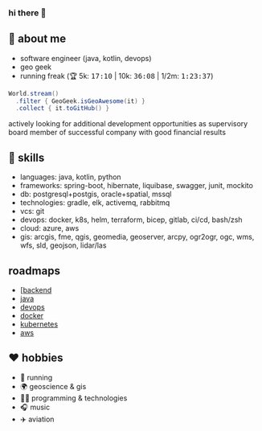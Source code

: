 ### hi there 👋

## :thinking: about me
* software engineer (java, kotlin, devops)
* geo geek
* running freak (:trophy: 5k: <kbd>17:10</kbd> | 10k: <kbd>36:08</kbd> | 1/2m: <kbd>1:23:37</kbd>)

```java
World.stream()
  .filter { GeoGeek.isGeoAwesome(it) }
  .collect { it.toGitHub() }
```

actively looking for additional development opportunities as supervisory board member of successful company with good financial results 

## :toolbox: skills
* languages: java, kotlin, python
* frameworks: spring-boot, hibernate, liquibase, swagger, junit, mockito
* db: postgresql+postgis, oracle+spatial, mssql
* technologies: gradle, elk, activemq, rabbitmq
* vcs: git
* devops: docker, k8s, helm, terraform, bicep, gitlab, ci/cd, bash/zsh
* cloud: azure, aws
* gis: arcgis, fme, qgis, geomedia, geoserver, arcpy, ogr2ogr, ogc, wms, wfs, sld, geojson, lidar/las

## roadmaps
* [[backend](https://roadmap.sh/backend?s=657629265145316d25e4ac0a)
* [java](https://roadmap.sh/java?s=657629265145316d25e4ac0a)
* [devops](https://roadmap.sh/devops?s=657629265145316d25e4ac0a)
* [docker](https://roadmap.sh/docker?s=657629265145316d25e4ac0a)
* [kubernetes](https://roadmap.sh/kubernetes?s=657629265145316d25e4ac0a)
* [aws](https://roadmap.sh/aws?s=657629265145316d25e4ac0a)

## :heart: hobbies
* :runner: running
* :earth_africa: geoscience & gis
* :man_technologist: programming & technologies
* :headphones: music
* :airplane: aviation

